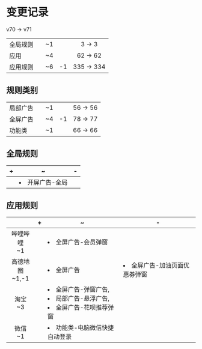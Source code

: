 # 变更记录

v70 -> v71

||||||
|-|:-:|:-:|:-:|:-:|
|全局规则||~1||3 -> 3|
|应用||~4||62 -> 62|
|应用规则||~6|-1|335 -> 334|

## 规则类别

||||||
|-|:-:|:-:|:-:|:-:|
|局部广告||~1||56 -> 56|
|全屏广告||~4|-1|78 -> 77|
|功能类||~1||66 -> 66|

## 全局规则

|+|~|-|
|-|-|-|
||<li>开屏广告-全局||

## 应用规则

||+|~|-|
|:-:|-|-|-|
|哔哩哔哩<br>~1||<li>全屏广告-会员弹窗||
|高德地图<br>~1,-1||<li>全屏广告|<li>全屏广告-加油页面优惠券弹窗|
|淘宝<br>~3||<li>全屏广告-弹窗广告,<li>局部广告-悬浮广告,<li>全屏广告-花呗推荐弹窗||
|微信<br>~1||<li>功能类-电脑微信快捷自动登录||
